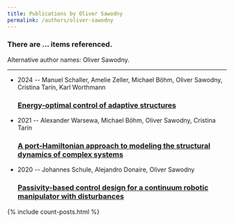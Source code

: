 ```yaml
---
title: Publications by Oliver Sawodny
permalink: /authors/oliver-sawodny
---
```


<h3 id="number-posts">There are ... items referenced.</h3>
<p id='info-authors'>Alternative author names: Oliver Sawodny.</p>
<hr />
<ul class="post-list">
<li><span class='post-meta'>2024 -- Manuel Schaller, Amelie Zeller, Michael Böhm, Oliver Sawodny, Cristina Tarín, Karl Worthmann</span><h3><a class='post-link' href="{{ site.baseurl }}/energy-optimal-control-of-adaptive-structures">Energy-optimal control of adaptive structures</a></h3></li>
<li><span class='post-meta'>2021 -- Alexander Warsewa, Michael Böhm, Oliver Sawodny, Cristina Tarín</span><h3><a class='post-link' href="{{ site.baseurl }}/a-port-hamiltonian-approach-to-modeling-the-structural-dynamics-of-complex-systems">A port-Hamiltonian approach to modeling the structural dynamics of complex systems</a></h3></li>
<li><span class='post-meta'>2020 -- Johannes Schule, Alejandro Donaire, Oliver Sawodny</span><h3><a class='post-link' href="{{ site.baseurl }}/passivity-based-control-design-for-a-continuum-robotic-manipulator-with-disturbances">Passivity-based control design for a continuum robotic manipulator with disturbances</a></h3></li>

</ul>
{% include count-posts.html %}
